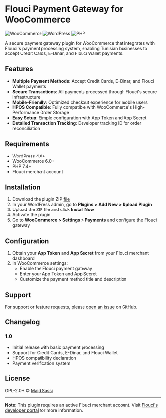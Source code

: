 # Flouci Payment Gateway for WooCommerce

![WooCommerce](https://img.shields.io/badge/WooCommerce-6.0%2B-blue.svg)
![WordPress](https://img.shields.io/badge/WordPress-4.0%2B-blue.svg)
![PHP](https://img.shields.io/badge/PHP-7.4%2B-purple.svg)

A secure payment gateway plugin for WooCommerce that integrates with Flouci's payment processing system, enabling Tunisian businesses to accept Credit Cards, E-Dinar, and Flouci Wallet payments.

## Features

- **Multiple Payment Methods**: Accept Credit Cards, E-Dinar, and Flouci Wallet payments
- **Secure Transactions**: All payments processed through Flouci's secure infrastructure
- **Mobile-Friendly**: Optimized checkout experience for mobile users
- **HPOS Compatible**: Fully compatible with WooCommerce's High-Performance Order Storage
- **Easy Setup**: Simple configuration with App Token and App Secret
- **Detailed Transaction Tracking**: Developer tracking ID for order reconciliation

## Requirements

- WordPress 4.0+
- WooCommerce 6.0+
- PHP 7.4+
- Flouci merchant account

## Installation

1. Download the plugin ZIP [file](https://github.com/majdsassi/flouci-woocommerce/releases/tag/flouci)
2. In your WordPress admin, go to **Plugins > Add New > Upload Plugin**
3. Upload the ZIP file and click **Install Now**
4. Activate the plugin
5. Go to **WooCommerce > Settings > Payments** and configure the Flouci gateway

## Configuration

1. Obtain your **App Token** and **App Secret** from your Flouci merchant dashboard
2. In WooCommerce settings:
   - Enable the Flouci payment gateway
   - Enter your App Token and App Secret
   - Customize the payment method title and description

## Support

For support or feature requests, please [open an issue](https://github.com/majdsassi/flouci-woocommerce/issues) on GitHub.

## Changelog

### 1.0
- Initial release with basic payment processing
- Support for Credit Cards, E-Dinar, and Flouci Wallet
- HPOS compatibility declaration
- Payment verification system

## License

GPL-2.0+ © [Majd Sassi](https://github.com/majdsassi)

---

**Note**: This plugin requires an active Flouci merchant account. Visit [Flouci's developer portal](https://developers.flouci.com) for more information.
